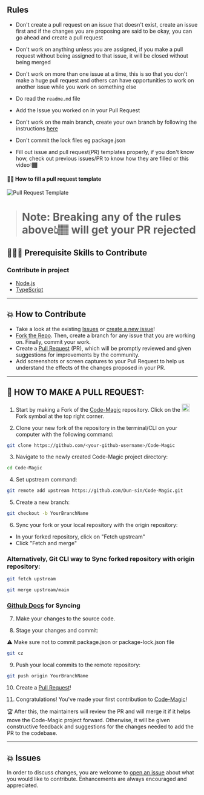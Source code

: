 ## Rules

- Don't create a pull request on an issue that doesn't exist, create an issue first and if the changes you are proposing are said to be okay, you can go ahead and create a pull request

- Don't work on anything unless you are assigned, if you make a pull request without being assigned to that issue, it will be closed without being merged

- Don't work on more than one issue at a time, this is so that you don't make a huge pull request and others can have opportunities to work on another issue while you work on something else

- Do read the `readme.md` file

- Add the Issue you worked on in your Pull Request 

- Don't work on the main branch, create your own branch by following the instructions [here](https://github.com/Dun-sin/Code-Magic/blob/main/CONTRIBUTING.md#-how-to-make-a-pull-request)

- Don't commit the lock files eg package.json

- Fill out issue and pull request(PR) templates properly, if you don't know how, check out previous issues/PR to know how they are filled or this video👇🏾

#### 👌🏾 How to fill a pull request template
![Pull Request Template](https://user-images.githubusercontent.com/78784850/191111605-f9626ac3-4ec6-4478-9bf5-5e48e58898a1.gif)

> # Note: Breaking any of the rules above👆🏽 will get your PR rejected

## 👩🏽‍💻 Prerequisite Skills to Contribute

### Contribute in project

- [Node.js](https://nodejs.org/)
- [TypeScript](https://www.typescriptlang.org/)

---

## 💥 How to Contribute

- Take a look at the existing [Issues](https://github.com/Dun-sin/Code-Magic/issues) or [create a new issue](https://github.com/Dun-sin/Code-Magic/issues/new/choose)!
- [Fork the Repo](https://github.com/Dun-sin/Code-Magic/fork). Then, create a branch for any issue that you are working on. Finally, commit your work.
- Create a [Pull Request](https://github.com/Dun-sin/Code-Magic/compare) (PR), which will be promptly reviewed and given suggestions for improvements by the community.
- Add screenshots or screen captures to your Pull Request to help us understand the effects of the changes proposed in your PR.

---

## 🌟 HOW TO MAKE A PULL REQUEST:

1. Start by making a Fork of the [Code-Magic](https://github.com/Dun-sin/Code-Magic) repository. Click on the <a href="https://github.com/Dun-sin/Code-Magic/fork"><img src="https://i.imgur.com/G4z1kEe.png" height="21" width="21"></a>Fork symbol at the top right corner.

2. Clone your new fork of the repository in the terminal/CLI on your computer with the following command:

```bash
git clone https://github.com/<your-github-username>/Code-Magic
```

3. Navigate to the newly created Code-Magic project directory:

```bash
cd Code-Magic
```

4. Set upstream command:

```bash
git remote add upstream https://github.com/Dun-sin/Code-Magic.git
```

5. Create a new branch:

```bash
git checkout -b YourBranchName
```

6. Sync your fork or your local repository with the origin repository:

- In your forked repository, click on "Fetch upstream"
- Click "Fetch and merge"

### Alternatively, Git CLI way to Sync forked repository with origin repository:

```bash
git fetch upstream
```

```bash
git merge upstream/main
```

### [Github Docs](https://docs.github.com/en/github/collaborating-with-pull-requests/addressing-merge-conflicts/resolving-a-merge-conflict-on-github) for Syncing

7. Make your changes to the source code.

8. Stage your changes and commit:

⚠️ Make sure not to commit package.json or package-lock.json file

```bash
git cz
```

9. Push your local commits to the remote repository:

```bash
git push origin YourBranchName
```

10. Create a [Pull Request](https://help.github.com/en/github/collaborating-with-issues-and-pull-requests/creating-a-pull-request)!

11. Congratulations! You've made your first contribution to [Code-Magic](https://github.com/Dun-sin/Code-Magic/graphs/contributors)!

🏆 After this, the maintainers will review the PR and will merge it if it helps move the Code-Magic project forward. Otherwise, it will be given constructive feedback and suggestions for the changes needed to add the PR to the codebase.

---

## 💥 Issues

In order to discuss changes, you are welcome to [open an issue](https://github.com/Dun-sin/Code-Magic/issues/new/choose) about what you would like to contribute. Enhancements are always encouraged and appreciated.
